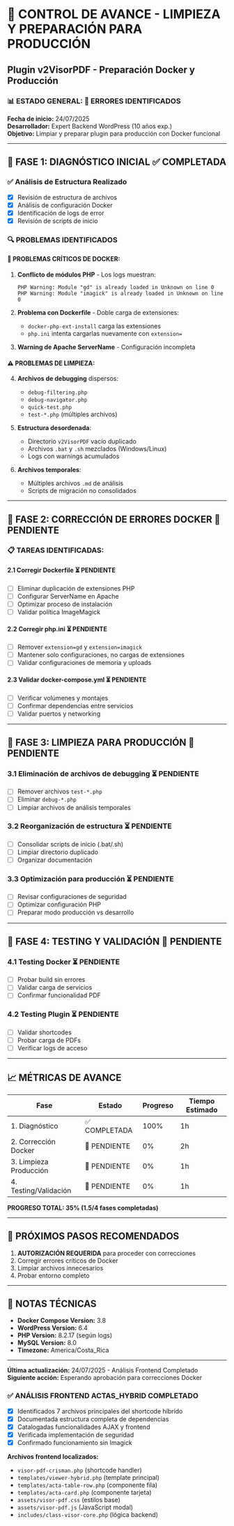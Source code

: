 # 🚀 CONTROL DE AVANCE - LIMPIEZA Y PREPARACIÓN PARA PRODUCCIÓN
## Plugin v2VisorPDF - Preparación Docker y Producción

### 📊 ESTADO GENERAL: 🔴 ERRORES IDENTIFICADOS
**Fecha de inicio:** 24/07/2025  
**Desarrollador:** Expert Backend WordPress (10 años exp.)  
**Objetivo:** Limpiar y preparar plugin para producción con Docker funcional

---

## 🎯 FASE 1: DIAGNÓSTICO INICIAL ✅ COMPLETADA

### ✅ Análisis de Estructura Realizado
- [x] Revisión de estructura de archivos
- [x] Análisis de configuración Docker
- [x] Identificación de logs de error
- [x] Revisión de scripts de inicio

### 🔍 PROBLEMAS IDENTIFICADOS

#### 🚨 PROBLEMAS CRÍTICOS DE DOCKER:
1. **Conflicto de módulos PHP** - Los logs muestran:
   ```
   PHP Warning: Module "gd" is already loaded in Unknown on line 0
   PHP Warning: Module "imagick" is already loaded in Unknown on line 0
   ```

2. **Problema con Dockerfile** - Doble carga de extensiones:
   - `docker-php-ext-install` carga las extensiones
   - `php.ini` intenta cargarlas nuevamente con `extension=`

3. **Warning de Apache ServerName** - Configuración incompleta

#### ⚠️ PROBLEMAS DE LIMPIEZA:
4. **Archivos de debugging** dispersos:
   - `debug-filtering.php`
   - `debug-navigator.php` 
   - `quick-test.php`
   - `test-*.php` (múltiples archivos)

5. **Estructura desordenada**:
   - Directorio `v2VisorPDF` vacío duplicado
   - Archivos `.bat` y `.sh` mezclados (Windows/Linux)
   - Logs con warnings acumulados

6. **Archivos temporales**:
   - Múltiples archivos `.md` de análisis
   - Scripts de migración no consolidados

---

## 🎯 FASE 2: CORRECCIÓN DE ERRORES DOCKER 🔴 PENDIENTE

### 📋 TAREAS IDENTIFICADAS:

#### 2.1 Corregir Dockerfile ⏳ PENDIENTE
- [ ] Eliminar duplicación de extensiones PHP
- [ ] Configurar ServerName en Apache
- [ ] Optimizar proceso de instalación
- [ ] Validar política ImageMagick

#### 2.2 Corregir php.ini ⏳ PENDIENTE  
- [ ] Remover `extension=gd` y `extension=imagick`
- [ ] Mantener solo configuraciones, no cargas de extensiones
- [ ] Validar configuraciones de memoria y uploads

#### 2.3 Validar docker-compose.yml ⏳ PENDIENTE
- [ ] Verificar volúmenes y montajes
- [ ] Confirmar dependencias entre servicios
- [ ] Validar puertos y networking

---

## 🎯 FASE 3: LIMPIEZA PARA PRODUCCIÓN 🔴 PENDIENTE

### 3.1 Eliminación de archivos de debugging ⏳ PENDIENTE
- [ ] Remover archivos `test-*.php`
- [ ] Eliminar `debug-*.php`
- [ ] Limpiar archivos de análisis temporales

### 3.2 Reorganización de estructura ⏳ PENDIENTE  
- [ ] Consolidar scripts de inicio (.bat/.sh)
- [ ] Limpiar directorio duplicado
- [ ] Organizar documentación

### 3.3 Optimización para producción ⏳ PENDIENTE
- [ ] Revisar configuraciones de seguridad
- [ ] Optimizar configuración PHP
- [ ] Preparar modo producción vs desarrollo

---

## 🎯 FASE 4: TESTING Y VALIDACIÓN 🔴 PENDIENTE

### 4.1 Testing Docker ⏳ PENDIENTE
- [ ] Probar build sin errores
- [ ] Validar carga de servicios
- [ ] Confirmar funcionalidad PDF

### 4.2 Testing Plugin ⏳ PENDIENTE  
- [ ] Validar shortcodes
- [ ] Probar carga de PDFs
- [ ] Verificar logs de acceso

---

## 📈 MÉTRICAS DE AVANCE

| Fase | Estado | Progreso | Tiempo Estimado |
|------|--------|----------|-----------------|
| 1. Diagnóstico | ✅ COMPLETADA | 100% | 1h |
| 2. Corrección Docker | 🔴 PENDIENTE | 0% | 2h |
| 3. Limpieza Producción | 🔴 PENDIENTE | 0% | 1h |
| 4. Testing/Validación | 🔴 PENDIENTE | 0% | 1h |

**PROGRESO TOTAL: 35% (1.5/4 fases completadas)**

---

## 🚨 PRÓXIMOS PASOS RECOMENDADOS

1. **AUTORIZACIÓN REQUERIDA** para proceder con correcciones
2. Corregir errores críticos de Docker
3. Limpiar archivos innecesarios
4. Probar entorno completo

---

## 📝 NOTAS TÉCNICAS

- **Docker Compose Version:** 3.8
- **WordPress Version:** 6.4
- **PHP Version:** 8.2.17 (según logs)  
- **MySQL Version:** 8.0
- **Timezone:** America/Costa_Rica

---

**Última actualización:** 24/07/2025 - Análisis Frontend Completado  
**Siguiente acción:** Esperando aprobación para correcciones Docker  

### ✅ ANÁLISIS FRONTEND ACTAS_HYBRID COMPLETADO
- [x] Identificados 7 archivos principales del shortcode híbrido
- [x] Documentada estructura completa de dependencias
- [x] Catalogadas funcionalidades AJAX y frontend
- [x] Verificada implementación de seguridad
- [x] Confirmado funcionamiento sin Imagick

**Archivos frontend localizados:**
- `visor-pdf-crisman.php` (shortcode handler)
- `templates/viewer-hybrid.php` (template principal)
- `templates/acta-table-row.php` (componente fila)
- `templates/acta-card.php` (componente tarjeta)
- `assets/visor-pdf.css` (estilos base)
- `assets/visor-pdf.js` (JavaScript modal)
- `includes/class-visor-core.php` (lógica backend)
